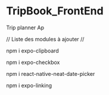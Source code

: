 # TripBook_FrontEnd
Trip planner Ap

// Liste des modules à ajouter //

npm i expo-clipboard



npm i expo-checkbox



npm i react-native-neat-date-picker



npm i expo-linking
